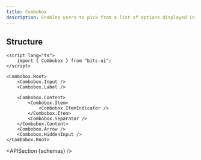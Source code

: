 ```yaml
---
title: Combobox
description: Enables users to pick from a list of options displayed in a dropdown.
---
```


<script>
	import { APISection, ComponentPreview, ComboboxDemo } from '$lib/components/index.js'
	export let schemas;
</script>

<ComponentPreview name="combobox-demo" comp="combobox">

<ComboboxDemo slot="preview" />

</ComponentPreview>

## Structure

```svelte
<script lang="ts">
	import { Combobox } from "bits-ui";
</script>

<Combobox.Root>
	<Combobox.Input />
	<Combobox.Label />

	<Combobox.Content>
		<Combobox.Item>
			<Combobox.ItemIndicator />
		</Combobox.Item>
		<Combobox.Separator />
	</Combobox.Content>
	<Combobox.Arrow />
	<Combobox.HiddenInput />
</Combobox.Root>
```

<APISection {schemas} />
